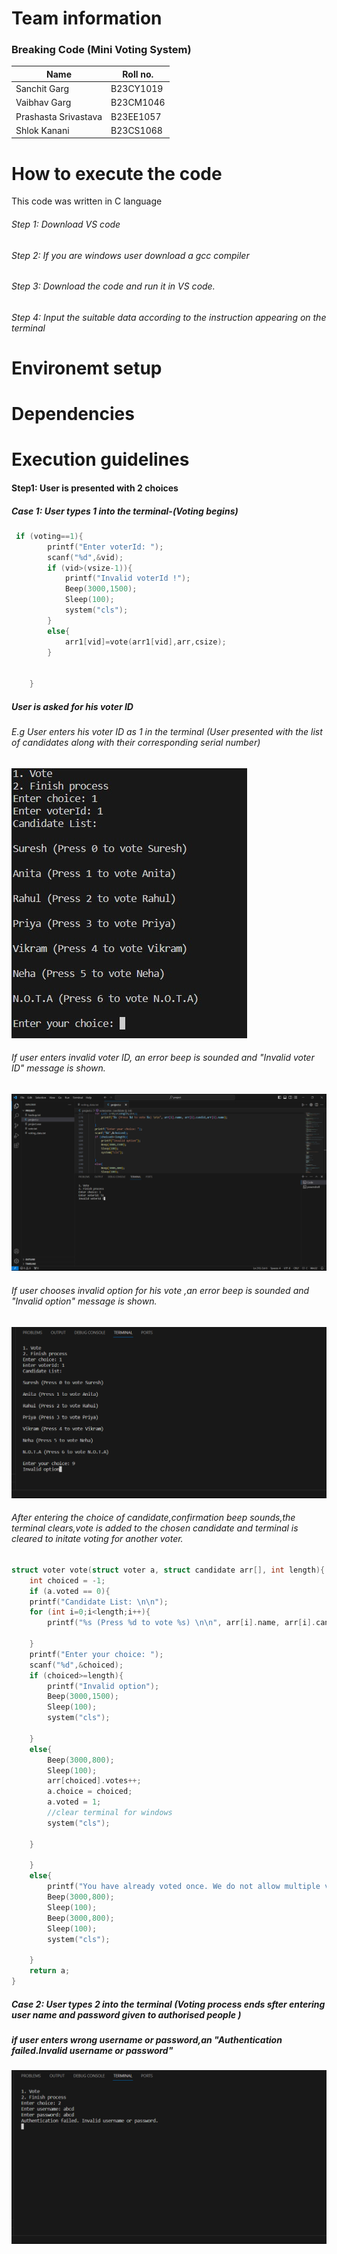 # Team information 
###  Breaking Code (Mini Voting System)
|Name|Roll no.|
|-------|-------|
|Sanchit Garg|B23CY1019|
|Vaibhav Garg|B23CM1046|
|Prashasta Srivastava|B23EE1057|
|Shlok Kanani|B23CS1068|
# How to execute the code 
This code was written in C language
###### Step 1: Download VS code
###### Step 2: If you are windows user download a gcc compiler
###### Step 3: Download the code and run it in VS code.
###### Step 4: Input the suitable data according to the instruction appearing on the terminal
# Environemt setup

# Dependencies

# Execution guidelines
#### Step1: User is presented with 2 choices
##### Case 1: User types 1 into the terminal-(Voting begins)
```c
 if (voting==1){
        printf("Enter voterId: ");
        scanf("%d",&vid);
        if (vid>(vsize-1)){
            printf("Invalid voterId !");
            Beep(3000,1500);
            Sleep(100);
            system("cls");
        }
        else{
            arr1[vid]=vote(arr1[vid],arr,csize);
        }
        
        
    }
```
##### User is asked for his voter ID
###### E.g User enters his voter ID as 1 in the terminal (User presented with the list of candidates along with their corresponding serial number)
![](screenshots/3dec,jpg.jpg)
###### If user enters invalid voter ID, an error beep is sounded and "Invalid voter ID" message is shown.
![](screenshots/3dec.png)
###### If user chooses invalid option for his vote ,an error beep is sounded and "Invalid option" message is shown.
![](screenshots/3dec2.png)
###### After entering the choice of candidate,confirmation beep sounds,the terminal clears,vote is added to the chosen candidate and terminal is cleared to initate voting for another voter.
```c
struct voter vote(struct voter a, struct candidate arr[], int length){
    int choiced = -1;
    if (a.voted == 0){
    printf("Candidate List: \n\n");
    for (int i=0;i<length;i++){
        printf("%s (Press %d to vote %s) \n\n", arr[i].name, arr[i].candId,arr[i].name);
        
    }
    printf("Enter your choice: ");
    scanf("%d",&choiced);
    if (choiced>=length){
        printf("Invalid option");
        Beep(3000,1500);
        Sleep(100);
        system("cls");

    }
    else{
        Beep(3000,800);
        Sleep(100);
        arr[choiced].votes++;
        a.choice = choiced;
        a.voted = 1;
        //clear terminal for windows
        system("cls");
        
    }
    
    }
    else{
        printf("You have already voted once. We do not allow multiple votes !");
        Beep(3000,800);
        Sleep(100);
        Beep(3000,800);
        Sleep(100);
        system("cls");
        
    }
    return a;
}
```
##### Case 2: User types 2 into the terminal (Voting process ends sfter entering user name and password given to authorised people )
##### if user enters wrong username or password,an "Authentication failed.Invalid username or password"
![](screenshots/3dec3.png)

